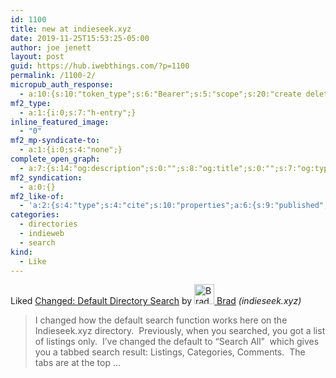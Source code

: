 ```yaml
---
id: 1100
title: new at indieseek.xyz
date: 2019-11-25T15:53:25-05:00
author: joe jenett
layout: post
guid: https://hub.iwebthings.com/?p=1100
permalink: /1100-2/
micropub_auth_response:
  - a:10:{s:10:"token_type";s:6:"Bearer";s:5:"scope";s:20:"create delete update";s:2:"me";s:27:"https://hub.iwebthings.com/";s:9:"issued_by";s:54:"https://hub.iwebthings.com/wp-json/indieauth/1.0/token";s:9:"client_id";s:20:"https://omnibear.com";s:11:"client_name";s:8:"Omnibear";s:11:"client_icon";s:29:"https://omnibear.com/logo.svg";s:9:"issued_at";i:1573575185;s:4:"user";i:1;s:13:"last_accessed";i:1574715011;}
mf2_type:
  - a:1:{i:0;s:7:"h-entry";}
inline_featured_image:
  - "0"
mf2_mp-syndicate-to:
  - a:1:{i:0;s:4:"none";}
complete_open_graph:
  - a:7:{s:14:"og:description";s:0:"";s:8:"og:title";s:0:"";s:7:"og:type";s:0:"";s:12:"twitter:card";s:7:"summary";s:15:"twitter:creator";s:0:"";s:19:"twitter:description";s:0:"";s:8:"og:image";s:0:"";}
mf2_syndication:
  - a:0:{}
mf2_like-of:
  - 'a:2:{s:4:"type";s:4:"cite";s:10:"properties";a:6:{s:9:"published";a:1:{i:0;s:25:"2019-11-25T13:12:09-06:00";}s:7:"updated";a:1:{i:0;s:25:"2019-11-25T13:12:09-06:00";}s:7:"summary";a:1:{i:0;s:303:"I changed how the default search function works here on the Indieseek.xyz directory.  Previously, when you searched, you got a list of listings only.  I’ve changed the default to “Search All”  which gives you a tabbed search result: Listings, Categories, Comments.  The tabs are at the top ...";}s:4:"name";a:1:{i:0;s:33:"Changed: Default Directory Search";}s:3:"url";a:1:{i:0;s:66:"https://indieseek.xyz/2019/11/25/changed-default-directory-search/";}s:6:"author";a:2:{s:4:"type";a:1:{i:0;s:6:"h-card";}s:10:"properties";a:3:{s:4:"name";a:1:{i:0;s:4:"Brad";}s:3:"url";a:1:{i:0;s:43:"https://indieseek.xyz/author/administrator/";}s:5:"photo";a:1:{i:0;s:149:"https://secure.gravatar.com/avatar/0ce8b2c406e423f114e39fd4d128c31d?s=40&d=https://indieseek.xyz/wp-content/plugins/semantic-linkbacks/img/mm.jpg&r=g";}}}}}'
categories:
  - directories
  - indieweb
  - search
kind:
  - Like
---
```

<span class="kind-display-text">Liked</span> <a href="https://indieseek.xyz/2019/11/25/changed-default-directory-search/" class="p-name u-url">Changed: Default Directory Search</a> by <a href="https://indieseek.xyz/" class="h-card p-author"><img class="u-photo" src="https://secure.gravatar.com/avatar/0ce8b2c406e423f114e39fd4d128c31d?s=40&amp;d=https://indieseek.xyz/wp-content/plugins/semantic-linkbacks/img/mm.jpg&amp;r=g" alt="Brad" width="32" height="32">  Brad</a> <em>(<span class="p-publication">indieseek.xyz</span>)</em>
<blockquote class="e-summary">I changed how the default search function works here on the Indieseek.xyz directory.&nbsp; Previously, when you searched, you got a list of listings only.&nbsp; I’ve changed the default to “Search All”&nbsp; which gives you a tabbed search result: Listings, Categories, Comments.&nbsp; The tabs are at the top ...</blockquote>